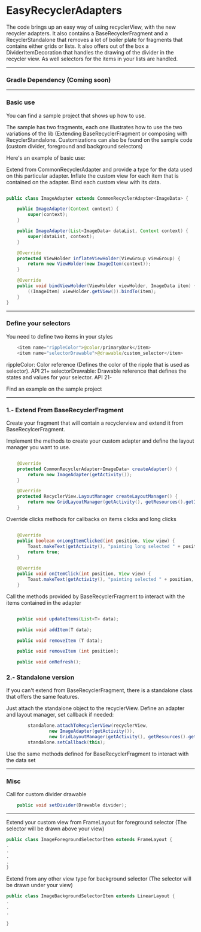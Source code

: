 # EasyRecyclerAdapters

The code brings up an easy way of using recyclerView, with the new recycler adapters. It also contains a BaseRecyclerFragment and a RecyclerStandalone that removes a lot of boiler plate for fragments that contains either grids or lists.
It also offers out of the box a DividerItemDecoration that handles the drawing of the divider in the recycler view. As well selectors for the items in your lists are handled.

---

### Gradle Dependency (Coming soon)

---

### Basic use

You can find a sample project that shows up how to use.

The sample has two fragments, each one illustrates how to use the two variations of the lib (Extending BaseRecyclerFragment or composing with RecyclerStandalone.
Customizations can also be found on the sample code (custom divider, foreground and background selectors)

Here's an example of basic use:

Extend from CommonRecyclerAdapter and provide a type for the data used on this particular adapter.
Inflate the custom view for each item that is contained on the adapter.
Bind each custom view with its data.

```java

public class ImageAdapter extends CommonRecyclerAdapter<ImageData> {

    public ImageAdapter(Context context) {
        super(context);
    }

    public ImageAdapter(List<ImageData> dataList, Context context) {
        super(dataList, context);
    }

    @Override
    protected ViewHolder inflateViewHolder(ViewGroup viewGroup) {
        return new ViewHolder(new ImageItem(context));
    }

    @Override
    public void bindViewHolder(ViewHolder viewHolder, ImageData item) {
        ((ImageItem) viewHolder.getView()).bindTo(item);
    }
}

```
---

### Define your selectors

You need to define two items in your styles

```java
    <item name="rippleColor">@color/primaryDark</item>
    <item name="selectorDrawable">@drawable/custom_selector</item>
```

rippleColor: Color reference (Defines the color of the ripple that is used as selector). API 21+
selectorDrawable: Drawable reference that defines the states and values for your selector. API 21-

Find an example on the sample project

---

### 1.- Extend From BaseRecyclerFragment

Create your fragment that will contain a recyclerview and extend it from BaseRecylcerFragment.

Implement the methods to create your custom adapter and define the layout manager you want to use.


```java

    @Override
    protected CommonRecyclerAdapter<ImageData> createAdapter() {
        return new ImageAdapter(getActivity());
    }

    @Override
    protected RecyclerView.LayoutManager createLayoutManager() {
        return new GridLayoutManager(getActivity(), getResources().getInteger(R.integer.grid_columns));
    }
```

Override clicks methods for callbacks on items clicks and long clicks
```java

    @Override
    public boolean onLongItemClicked(int position, View view) {
        Toast.makeText(getActivity(), "painting long selected " + position, Toast.LENGTH_LONG).show();
        return true;
    }

    @Override
    public void onItemClick(int position, View view) {
        Toast.makeText(getActivity(), "painting selected " + position, Toast.LENGTH_LONG).show();
    }
```

Call the methods provided by BaseRecyclerFragment to interact with the items contained in the adapter
```java

    public void updateItems(List<T> data);

    public void addItem(T data);

    public void removeItem (T data);

    public void removeItem (int position);

    public void onRefresh();

```

### 2.- Standalone version


If you can't extend from BaseRecyclerFragment, there is a standalone class that offers the same features.

Just attach the standalone object to the recyclerView. Define an adapter and layout manager, set callback if needed:

```java
        standalone.attachToRecyclerView(recyclerView,
                new ImageAdapter(getActivity()),
                new GridLayoutManager(getActivity(), getResources().getInteger(R.integer.grid_columns)));
        standalone.setCallback(this);

```

Use the same methods defined for BaseRecyclerFragment to interact with the data set

---

### Misc


Call for custom divider drawable

```java
    public void setDivider(Drawable divider);
```

---

Extend your custom view from FrameLayout for foreground selector (The selector will be drawn above your view)

```java
public class ImageForegroundSelectorItem extends FrameLayout {
.
.
.
.
}
```
Extend from any other view type for background selector (The selector will be drawn under your view)

```java
public class ImageBackgroundSelectorItem extends LinearLayout {
.
.
.

}
```


